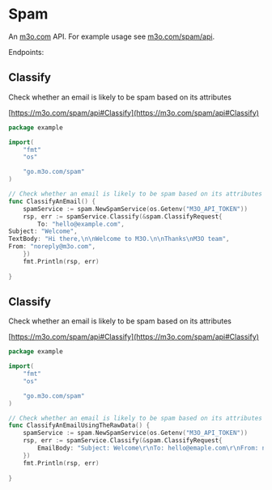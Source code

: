 # Spam

An [m3o.com](https://m3o.com) API. For example usage see [m3o.com/spam/api](https://m3o.com/spam/api).

Endpoints:

## Classify

Check whether an email is likely to be spam based on its attributes


[https://m3o.com/spam/api#Classify](https://m3o.com/spam/api#Classify)

```go
package example

import(
	"fmt"
	"os"

	"go.m3o.com/spam"
)

// Check whether an email is likely to be spam based on its attributes
func ClassifyAnEmail() {
	spamService := spam.NewSpamService(os.Getenv("M3O_API_TOKEN"))
	rsp, err := spamService.Classify(&spam.ClassifyRequest{
		To: "hello@example.com",
Subject: "Welcome",
TextBody: "Hi there,\n\nWelcome to M3O.\n\nThanks\nM3O team",
From: "noreply@m3o.com",
	})
	fmt.Println(rsp, err)
	
}
```
## Classify

Check whether an email is likely to be spam based on its attributes


[https://m3o.com/spam/api#Classify](https://m3o.com/spam/api#Classify)

```go
package example

import(
	"fmt"
	"os"

	"go.m3o.com/spam"
)

// Check whether an email is likely to be spam based on its attributes
func ClassifyAnEmailUsingTheRawData() {
	spamService := spam.NewSpamService(os.Getenv("M3O_API_TOKEN"))
	rsp, err := spamService.Classify(&spam.ClassifyRequest{
		EmailBody: "Subject: Welcome\r\nTo: hello@emaple.com\r\nFrom: noreply@m3o.com\r\n\r\nHi there,\n\nWelcome to M3O.\n\nThanks\nM3O team",
	})
	fmt.Println(rsp, err)
	
}
```
